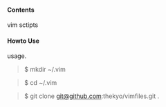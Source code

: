 #### Contents
vim sctipts

#### Howto Use
usage.

> $ mkdir ~/.vim

> $ cd ~/.vim

> $ git clone git@github.com:thekyo/vimfiles.git .

